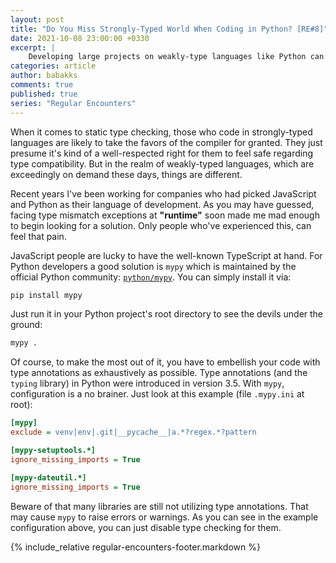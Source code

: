 ```yaml
---
layout: post
title: "Do You Miss Strongly-Typed World When Coding in Python? [RE#8]"
date: 2021-10-08 23:00:00 +0330
excerpt: |
    Developing large projects on weakly-type languages like Python can lead to type incompatibility disaster, unless you go for a solution.
categories: article
author: babakks
comments: true
published: true
series: "Regular Encounters"
---
```


When it comes to static type checking, those who code in strongly-typed languages are likely to take the favors of the compiler for granted. They just presume it's kind of a well-respected right for them to feel safe regarding type compatibility. But in the realm of weakly-typed languages, which are exceedingly on demand these days, things are different.

Recent years I've been working for companies who had picked JavaScript and Python as their language of development. As you may have guessed, facing type mismatch exceptions at **"runtime"** soon made me mad enough to begin looking for a solution. Only people who've experienced this, can feel that pain.

JavaScript people are lucky to have the well-known TypeScript at hand. For Python developers a good solution is `mypy` which is maintained by the official Python community: [`python/mypy`][mypy]. You can simply install it via:

```sh
pip install mypy
```

Just run it in your Python project's root directory to see the devils under the ground:

```sh
mypy .
```

Of course, to make the most out of it, you have to embellish your code with type annotations as exhaustively as possible. Type annotations (and the `typing` library) in Python were introduced in version 3.5. With `mypy`, configuration is a no brainer. Just look at this example (file `.mypy.ini` at root):

```ini
[mypy]
exclude = venv|env|.git|__pycache__|a.*?regex.*?pattern

[mypy-setuptools.*]
ignore_missing_imports = True

[mypy-dateutil.*]
ignore_missing_imports = True
```

Beware of that many libraries are still not utilizing type annotations. That may cause `mypy` to raise errors or warnings. As you can see in the example configuration above, you can just disable type checking for them.

[mypy]: https://github.com/python/mypy

{% include_relative regular-encounters-footer.markdown %}
